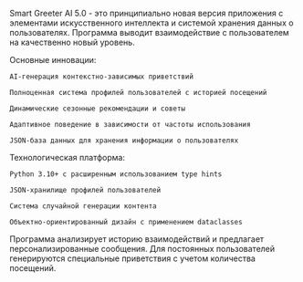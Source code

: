 Smart Greeter AI 5.0 - это принципиально новая версия приложения с элементами искусственного интеллекта и системой хранения данных о пользователях. Программа выводит взаимодействие с пользователем на качественно новый уровень.

Основные инновации:

    AI-генерация контекстно-зависимых приветствий

    Полноценная система профилей пользователей с историей посещений

    Динамические сезонные рекомендации и советы

    Адаптивное поведение в зависимости от частоты использования

    JSON-база данных для хранения информации о пользователях

Технологическая платформа:

    Python 3.10+ с расширенным использованием type hints

    JSON-хранилище профилей пользователей

    Система случайной генерации контента

    Объектно-ориентированный дизайн с применением dataclasses

Программа анализирует историю взаимодействий и предлагает персонализированные сообщения. Для постоянных пользователей генерируются специальные приветствия с учетом количества посещений.
